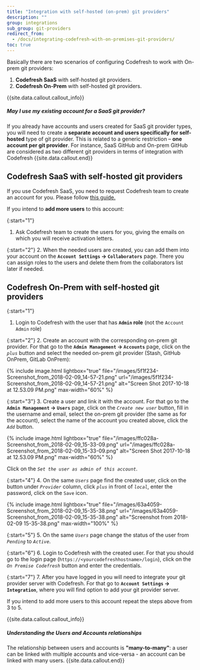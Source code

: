 ```yaml
---
title: "Integration with self-hosted (on-prem) git providers"
description: ""
group: integrations
sub_group: git-providers
redirect_from:
  - /docs/integrating-codefresh-with-on-premises-git-providers/
toc: true
---
```


Basically there are two scenarios of configuring Codefresh to work with On-prem git providers:

1. **Codefresh SaaS** with self-hosted git providers.
2. **Codefresh On-Prem** with self-hosted git providers.

{{site.data.callout.callout_info}}
##### May I use my existing account for a SaaS git provider?

If you already have accounts and users created for SaaS git provider types, you will need to create a **separate account and users specifically for self-hosted** type of git provider. This is related to a generic restriction – **one account per git provider**. For instance, SaaS GitHub and On-prem GitHub are considered as two different git providers in terms of integration with Codefresh 
{{site.data.callout.end}}

## Codefresh SaaS with self-hosted git providers
If you use Codefresh SaaS, you need to request Codefresh team to create an account for you. Please follow [this  guide.](https://docs.codefresh.io/docs/activate-integration-with-your-self-hosted-git-server)

If you intend to **add more users** to this account:

{:start="1"}
1. Ask Codefresh team to create the users for you, giving the emails on which you will receive activation letters.

{:start="2"}
2. When the needed users are created, you can add them into your account on the **`Account Settings` &#8594; `Collaborators`** page. 
There you can assign roles to the users and delete them from the collaborators list later if needed.

## Codefresh On-Prem with self-hosted git providers

{:start="1"}
1. Login to Codefresh with the user that has **`Admin` role** (not the `Account Admin` role)

{:start="2"}
2. Create an account with the corresponding on-prem git provider. For that go to the **`Admin Management` &#8594; `Accounts`** page, click on the *`plus`* button and select the needed on-prem git  provider (Stash, GitHub OnPrem, GitLab OnPrem):


{% include image.html 
lightbox="true" 
file="/images/5f1f234-Screenshot_from_2018-02-09_14-57-21.png"
url="/images/5f1f234-Screenshot_from_2018-02-09_14-57-21.png" 
alt="Screen Shot 2017-10-18 at 12.53.09 PM.png" 
max-width="60%" 
%}



{:start="3"}
3. Create a user and link it with the account. For that go to the **`Admin Management` &#8594; `Users`** page, click on the *`Create new user`* button, fill in the username and email, select the on-prem git provider (the same as for the account), select the name of the account you created above, click the *`Add`* button.


{% include image.html 
lightbox="true" 
file="/images/ffc028a-Screenshot_from_2018-02-09_15-33-09.png" 
url="/images/ffc028a-Screenshot_from_2018-02-09_15-33-09.png" 
alt="Screen Shot 2017-10-18 at 12.53.09 PM.png" 
max-width="60%" 
%}



Click on the *`Set the user as admin of this account`*.

{:start="4"}
4. On the same *`Users`* page find the created user, click on the button under *`Provider`* column, click *`plus`* in front of *`local`*, enter the password, click on the `Save` icon.

{% include image.html lightbox="true" file="/images/63a4059-Screenshot_from_2018-02-09_15-35-38.png" url="/images/63a4059-Screenshot_from_2018-02-09_15-35-38.png" alt="Screenshot from 2018-02-09 15-35-38.png" max-width="100%" %}

{:start="5"}
5. On the same *`Users`* page change the status of the user from *`Pending`* to *`Active`*.

{:start="6"}
6. Login to Codefresh with the created user. For that you should go to the login page (`https://<yourcodefreshhostname>/login`), click on the *`On Premise Codefresh`* button and enter the credentials.

{:start="7"}
7. After you have logged in you will need to integrate your git provider server with Codefresh. For that go to **`Account Settings` &#8594; `Integration`**, where you will find option to add your git provider server.

If you intend to add more users to this account repeat the steps above from 3 to 5.

{{site.data.callout.callout_info}}
##### Understanding the Users and Accounts relationships

The relationship between users and accounts is **"many-to-many"**: a user can be linked with multiple accounts and vice-versa - an account can be linked with many users. 
{{site.data.callout.end}}
